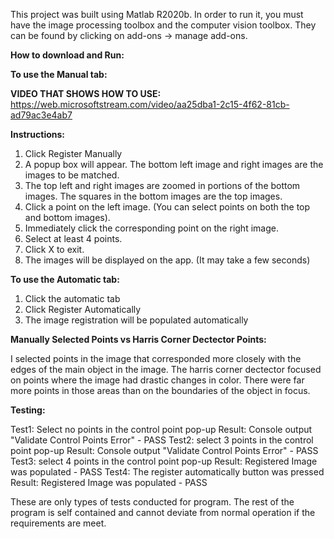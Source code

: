 This project was built using Matlab R2020b. In order to run it, you must have the  image processing toolbox and the computer vision toolbox. They can be found by clicking on add-ons -> manage add-ons. 

**How to download and Run:**


**To use the Manual tab:**

**VIDEO THAT SHOWS HOW TO USE:**
https://web.microsoftstream.com/video/aa25dba1-2c15-4f62-81cb-ad79ac3e4ab7

**Instructions:**

1. Click Register Manually
2. A popup box will appear. The bottom left image and right images are the images to be matched. 
3. The top left and right images are zoomed in portions of the bottom images. The squares in the bottom images are the top images.
4. Click a point on the left image. (You can select points on both the top and bottom images).
5. Immediately click the corresponding point on the right image. 
6. Select at least 4 points. 
7. Click X to exit. 
8. The images will be displayed on the app. (It may take a few seconds)


**To use the Automatic tab:**

1. Click the automatic tab
2. Click Register Automatically
3. The image registration will be populated automatically


**Manually Selected Points vs Harris Corner Dectector Points:**

I selected points in the image that corresponded more closely with the edges of the main object in the image. The harris corner dectector focused on points where the image had drastic changes in color. There were far more points in those areas than on the boundaries of the object in focus.

**Testing:**

Test1:
Select no points in the control point pop-up
Result: Console output "Validate Control Points Error" - PASS
Test2:
select 3 points in the control point pop-up
Result: Console output "Validate Control Points Error" - PASS
Test3:
select 4 points in the control point pop-up
Result: Registered Image was populated - PASS
Test4:
The register automatically button was pressed
Result: Registered Image was populated - PASS

These are only types of tests conducted for program. The rest of the program is self contained and cannot deviate from normal operation if the requirements are meet.

